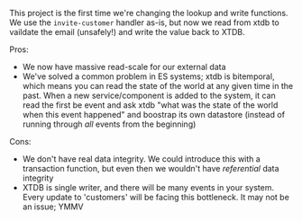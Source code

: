 This project is the first time we're changing the lookup and write functions.  We use the `invite-customer` handler as-is, but now we read from xtdb to vaildate the email (unsafely!) and write the value back to XTDB.

Pros:
* We now have massive read-scale for our external data
* We've solved a common problem in ES systems; xtdb is bitemporal, which means you can read the state of the world at any given time in the past.  When a new service/component is added to the system, it can read the first be event and ask xtdb "what was the state of the world when this event happened" and boostrap its own datastore (instead of running through *all* events from the beginning)

Cons:
* We don't have real data integrity.  We could introduce this with a transaction function, but even then we wouldn't have *referential* data integrity
* XTDB is single writer, and there will be many events in your system.  Every update to 'customers' will be facing this bottleneck.  It may not be an issue; YMMV